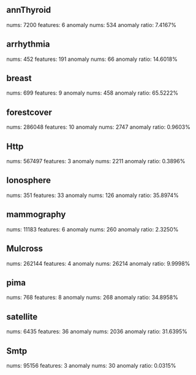 ## annThyroid
nums:         	7200
features:     	6
anomaly nums: 	534
anomaly ratio:	7.4167%

## arrhythmia
nums:         	452
features:     	191
anomaly nums: 	66
anomaly ratio:	14.6018%

## breast
nums:         	699
features:     	9
anomaly nums: 	458
anomaly ratio:	65.5222%

## forestcover
nums:         	286048
features:     	10
anomaly nums: 	2747
anomaly ratio:	0.9603%

## Http
nums:         	567497
features:     	3
anomaly nums: 	2211
anomaly ratio:	0.3896%

## Ionosphere
nums:         	351
features:     	33
anomaly nums: 	126
anomaly ratio:	35.8974%

## mammography
nums:         	11183
features:     	6
anomaly nums: 	260
anomaly ratio:	2.3250%

## Mulcross
nums:         	262144
features:     	4
anomaly nums: 	26214
anomaly ratio:	9.9998%

## pima
nums:         	768
features:     	8
anomaly nums: 	268
anomaly ratio:	34.8958%

## satellite
nums:         	6435
features:     	36
anomaly nums: 	2036
anomaly ratio:	31.6395%

## Smtp
nums:         	95156
features:     	3
anomaly nums: 	30
anomaly ratio:	0.0315%

